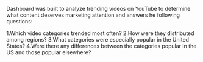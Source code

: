 
Dashboard was built to analyze trending videos on YouTube to determine what content deserves marketing attention and answers he following questions:

  1.Which video categories trended most often?
  2.How were they distributed among regions?
  3.What categories were especially popular in the United States? 
  4.Were there any differences between the categories popular in the US and those popular elsewhere?

